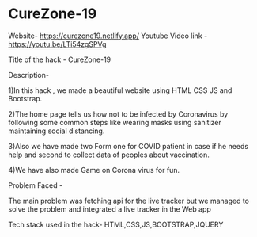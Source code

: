 # CureZone-19

Website- https://curezone19.netlify.app/
Youtube Video link - https://youtu.be/LTi54zgSPVg

Title of the hack - CureZone-19

Description-

1)In this hack , we made a beautiful website using HTML CSS JS and Bootstrap.

2)The home page tells us how not to be infected by Coronavirus by following some common steps like wearing masks using sanitizer maintaining social distancing. 

3)Also we have made two Form one for COVID patient in case if he needs help and second to collect data of peoples about vaccination.

4)We have also made Game on Corona virus for fun.

Problem Faced - 

The main problem was fetching api for the live tracker but we managed to solve the problem and integrated a live tracker in the Web app
 
Tech stack used in the hack- 
HTML,CSS,JS,BOOTSTRAP,JQUERY

